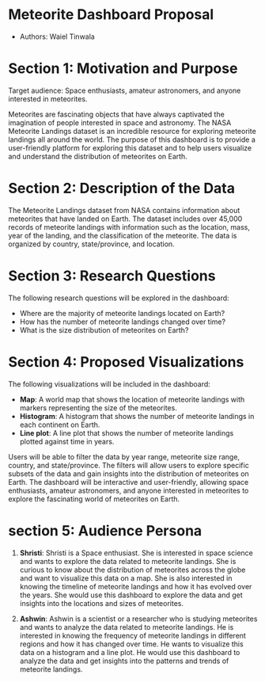 # Meteorite Dashboard Proposal
* Authors: Waiel Tinwala
# Section 1: Motivation and Purpose

Target audience: Space enthusiasts, amateur astronomers, and anyone interested in meteorites.

Meteorites are fascinating objects that have always captivated the imagination of people interested in space and astronomy. The NASA Meteorite Landings dataset is an incredible resource for exploring meteorite landings all around the world. The purpose of this dashboard is to provide a user-friendly platform for exploring this dataset and to help users visualize and understand the distribution of meteorites on Earth.

# Section 2: Description of the Data

The Meteorite Landings dataset from NASA contains information about meteorites that have landed on Earth. The dataset includes over 45,000 records of meteorite landings with information such as the location, mass, year of the landing, and the classification of the meteorite. The data is organized by country, state/province, and location.

# Section 3: Research Questions

The following research questions will be explored in the dashboard:
- Where are the majority of meteorite landings located on Earth?
- How has the number of meteorite landings changed over time?
- What is the size distribution of meteorites on Earth?

# Section 4: Proposed Visualizations

The following visualizations will be included in the dashboard:
- **Map**: A world map that shows the location of meteorite landings with markers representing the size of the meteorites.
- **Histogram**: A histogram that shows the number of meteorite landings in each continent on Earth.
- **Line plot**: A line plot that shows the number of meteorite landings plotted against time in years.

Users will be able to filter the data by year range, meteorite size range, country, and state/province. The filters will allow users to explore specific subsets of the data and gain insights into the distribution of meteorites on Earth.
The dashboard will be interactive and user-friendly, allowing space enthusiasts, amateur astronomers, and anyone interested in meteorites to explore the fascinating world of meteorites on Earth.

# section 5: Audience Persona

1. **Shristi**: Shristi is a Space enthusiast. She is interested in space science and wants to explore the data related to meteorite landings. She is curious to know about the distribution of meteorites across the globe and want to visualize this data on a map. She is also interested in knowing the timeline of meteorite landings and how it has evolved over the years. She would use this dashboard to explore the data and get insights into the locations and sizes of meteorites.

2. **Ashwin**: Ashwin is a scientist or a researcher who is studying meteorites and wants to analyze the data related to meteorite landings. He is interested in knowing the frequency of meteorite landings in different regions and how it has changed over time. He wants to visualize this data on a histogram and a line plot. He would use this dashboard to analyze the data and get insights into the patterns and trends of meteorite landings.